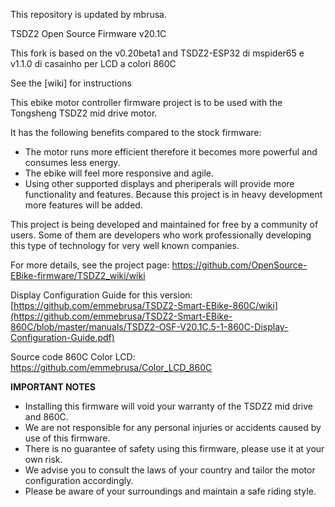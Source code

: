 This repository is updated by mbrusa.

TSDZ2 Open Source Firmware v20.1C

This fork is based on the v0.20beta1 and TSDZ2-ESP32 di mspider65 e v1.1.0 di casainho per LCD a colori 860C

See the [wiki] for instructions

This ebike motor controller firmware project is to be used with the Tongsheng TSDZ2 mid drive motor.

It has the following benefits compared to the stock firmware:
* The motor runs more efficient therefore it becomes more powerful and consumes less energy.
* The ebike will feel more responsive and agile.
* Using other supported displays and pheriperals will provide more functionality and features. Because this project is in heavy development more features will be added.

This project is being developed and maintained for free by a community of users. Some of them are developers who work professionally developing this type of technology for very well known companies.

For more details, see the project page: https://github.com/OpenSource-EBike-firmware/TSDZ2_wiki/wiki

Display Configuration Guide for this version: [https://github.com/emmebrusa/TSDZ2-Smart-EBike-860C/wiki](https://github.com/emmebrusa/TSDZ2-Smart-EBike-860C/blob/master/manuals/TSDZ2-OSF-V20.1C.5-1-860C-Display-Configuration-Guide.pdf)

Source code 860C Color LCD: https://github.com/emmebrusa/Color_LCD_860C

**IMPORTANT NOTES**
* Installing this firmware will void your warranty of the TSDZ2 mid drive and 860C.
* We are not responsible for any personal injuries or accidents caused by use of this firmware.
* There is no guarantee of safety using this firmware, please use it at your own risk.
* We advise you to consult the laws of your country and tailor the motor configuration accordingly.
* Please be aware of your surroundings and maintain a safe riding style.
